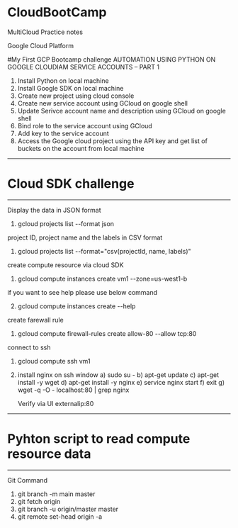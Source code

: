 # CloudBootCamp
MultiCloud Practice notes

Google Cloud Platform

#My First GCP Bootcamp challenge AUTOMATION USING PYTHON ON GOOGLE CLOUDIAM SERVICE ACCOUNTS – PART 1

1) Install Python on local machine
2) Install Google SDK on local machine
3) Create new project using cloud console
4) Create new service account using GCloud on google shell
5) Update Serivce account name and description using GCloud on google shell
6) Bind role to the service account using GCloud
7) Add key to the service account
8) Access the Google cloud project using the API key and get list of buckets on the account from local machine
-------------------------------------------------------------------------------------------
# Cloud SDK challenge
--------------------------------------------------------------------------------------------
Display the data in JSON format

1) gcloud projects list --format json

project ID, project name and the labels in CSV format 
1) gcloud projects list --format="csv(projectId, name, labels)"

create compute resource via cloud SDK

1) gcloud compute instances create vm1 --zone=us-west1-b

if you want to see help please use below command

2) gcloud compute instances create --help

create farewall rule
1) gcloud compute firewall-rules create allow-80 --allow tcp:80

connect to ssh
1) gcloud compute ssh vm1
2) install nginx on ssh window
   a) sudo su - 
   b) apt-get update
   c) apt-get install -y wget
   d) apt-get install -y nginx
   e) service nginx start
   f) exit
   g) wget -q -O - localhost:80 | grep nginx
   
   Verify via UI 
   externalip:80

--------------------------------------------------------------------------------------------
# Pyhton script to read compute resource data

--------------------------------------------------------------------------------------------
Git Command
1) git branch -m main master
2) git fetch origin
3) git branch -u origin/master master
4) git remote set-head origin -a
